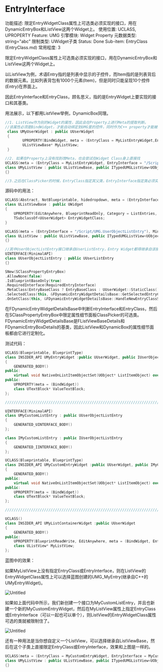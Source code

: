 # EntryInterface

功能描述: 限定EntryWidgetClass属性上可选类必须实现的接口，用在DynamicEntryBox和ListView这两个Widget上。
使用位置: UCLASS, UPROPERTY
Feature: UMG
引擎模块: Widget Property
元数据类型: string="abc"
限制类型: UWidget子类
Status: Done
Sub-item: EntryClass (EntryClass.md)
常用程度: 3

限定EntryWidgetClass属性上可选类必须实现的接口，用在DynamicEntryBox和ListView这两个Widget上。

以ListView为例，术语Entry指的是列表中显示的子控件，而Item指的是列表背后的数据元素。比如列表背包有1000个元素(Item)，但是同时只能呈现10个控件(Entry)在界面上。

因此EntryInterface和EntryClass，顾名思义，指的是EntryWidget上要实现的接口和其基类。

用法展示，以下都用ListView举例，DynamicBox同理。

```cpp
//1. ListView作为别的Widget的属性，因此会在Property上进行Meta的提取判断。
//该属性必须是BindWidget，才能自动绑定到UMG里的控件，同时作为C++ property才能被枚举到。
 class UMyUserWidget : public UUserWidget
 {
		UPROPERTY(BindWidget, meta = (EntryClass = MyListEntryWidget,EntryInterface = MyUserListEntry ))
		UListViewBase* MyListView;
 }

//2. 如果在Property上没有找到改Meta，也会尝试在Widget Class身上直接找
UCLASS(meta = (EntryClass = MyListEntryWidget, EntryInterface = "/Script/UMG.UserObjectListEntry"))
class UMyListView : public UListViewBase, public ITypedUMGListView<UObject*>
{}

//3.之后在ClassPicker的时候，EntryClass指定其父类，EntryInterface指定类必须实现的接口
```

源码中的用法：

```cpp
UCLASS(Abstract, NotBlueprintable, hidedropdown, meta = (EntryInterface = UserListEntry), MinimalAPI)
class UListViewBase : public UWidget
{
	UPROPERTY(EditAnywhere, BlueprintReadOnly, Category = ListEntries, meta = (DesignerRebuild, AllowPrivateAccess = true, MustImplement = "/Script/UMG.UserListEntry"))
	TSubclassOf<UUserWidget> EntryWidgetClass;
}

UCLASS(meta = (EntryInterface = "/Script/UMG.UserObjectListEntry"), MinimalAPI)
class UListView : public UListViewBase, public ITypedUMGListView<UObject*>
{}

//其中UserObjectListEntry接口继承自UserListEntry，Entry Widget都得继承自该接口。
UINTERFACE(MinimalAPI)
class UUserObjectListEntry : public UUserListEntry
{}

SNew(SClassPropertyEntryBox)
.AllowNone(false)
.IsBlueprintBaseOnly(true)
.RequiredInterface(RequiredEntryInterface)
.MetaClass(EntryBaseClass ? EntryBaseClass : UUserWidget::StaticClass())
.SelectedClass(this, &FDynamicEntryWidgetDetailsBase::GetSelectedEntryClass)
.OnSetClass(this, &FDynamicEntryWidgetDetailsBase::HandleNewEntryClassSelected)
```

在FDynamicEntryWidgetDetailsBase中判断EntryInterface和EntryClass，然后在SClassPropertyEntryBox中限定属性细节面板ClassPicker的可选类。FDynamicEntryWidgetDetailsBase是FListViewBaseDetails和FDynamicEntryBoxDetails的基类，因此ListView和DynamicBox的属性细节面板都由它进行定制化。

测试代码：

```cpp
UCLASS(Blueprintable, BlueprintType)
class INSIDER_API UMyEntryWidget :public UUserWidget, public IUserObjectListEntry
{
	GENERATED_BODY()
public:
	virtual void NativeOnListItemObjectSet(UObject* ListItemObject) override;
public:
	UPROPERTY(meta = (BindWidget))
	class UTextBlock* ValueTextBlock;
};

//////////////////////////////////////////////////////////////////////////

UINTERFACE(MinimalAPI)
class UMyCustomListEntry : public UUserObjectListEntry
{
	GENERATED_UINTERFACE_BODY()
};

class IMyCustomListEntry : public IUserObjectListEntry
{
	GENERATED_IINTERFACE_BODY()
};

UCLASS(Blueprintable, BlueprintType)
class INSIDER_API UMyCustomEntryWidget :public UUserWidget, public IMyCustomListEntry
{
	GENERATED_BODY()
public:
	virtual void NativeOnListItemObjectSet(UObject* ListItemObject) override;
public:
	UPROPERTY(meta = (BindWidget))
	class UTextBlock* ValueTextBlock;
};

//////////////////////////////////////////////////////////////////////////

UCLASS()
class INSIDER_API UMyListContainerWidget :public UUserWidget
{
	GENERATED_BODY()
public:
	UPROPERTY(BlueprintReadWrite, EditAnywhere, meta = (BindWidget, EntryClass = MyCustomEntryWidget, EntryInterface = MyCustomListEntry))
	class UListView* MyListView;
};
```

蓝图中的效果：

如果MyListView上没有指定EntryClass或EntryInterface，则在ListView的EntryWidgetClass属性上可以选择蓝图创建的UMG_MyEntry(继承自C++的UMyEntryWidget)。

![Untitled](EntryInterface/Untitled.png)

如果如上面代码中所示，我们新创建一个接口为MyCustomListEntry，并且也新建一个新的MyCustomEntryWidget，然后在MyListView属性上指定EntryClass或EntryInterface（可以一起也可以单个），则ListView的EntryWidgetClass属性可选的类就被限制住了。

![Untitled](EntryInterface/Untitled%201.png)

还有一种用法是当你想自定义一个ListView，可以选择继承自ListViewBase，然后在这个子类上直接限定EntryClass或EntryInterface，效果和上图是一样的。

```cpp
UCLASS(meta = (EntryClass = MyCustomEntryWidget, EntryInterface = MyCustomListEntry))
class UMyListView : public UListViewBase, public ITypedUMGListView<UObject*>
{}
```